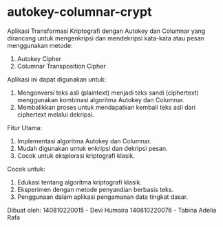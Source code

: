 # autokey-columnar-crypt
Aplikasi Transformasi Kriptografi dengan Autokey dan Columnar yang dirancang untuk mengenkripsi dan mendekripsi kata-kata atau pesan menggunakan metode:
1) Autokey Cipher
2) Columnar Transposition Cipher

Aplikasi ini dapat digunakan untuk:
1. Mengonversi teks asli (plaintext) menjadi teks sandi (ciphertext) menggunakan kombinasi algoritma Autokey dan Columnar.
2. Membalikkan proses untuk mendapatkan kembali teks asli dari ciphertext melalui dekripsi.

Fitur Utama:
1. Implementasi algoritma Autokey dan Columnar.
2. Mudah digunakan untuk enkripsi dan dekripsi pesan.
3. Cocok untuk eksplorasi kriptografi klasik.

Cocok untuk:
1. Edukasi tentang algoritma kriptografi klasik.
2. Eksperimen dengan metode penyandian berbasis teks.
3. Penggunaan dalam aplikasi pengamanan data tingkat dasar.


Dibuat oleh:
140810220015 - Devi Humaira
140810220076 - Tabina Adelia Rafa
